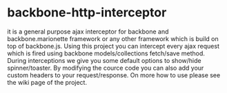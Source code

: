 # backbone-http-interceptor
it is a general purpose ajax interceptor for backbone and backbone.marionette framework or any other framework which is build on top of backbone.js.
Using this project you can intercept every ajax request which is fired using backbone models/collections fetch/save method.
During interceptions we give you some default options to show/hide spinner/toaster. By modifying the cource code you can also add your custom headers to your request/response.
On more how to use please see the wiki page of the project.

